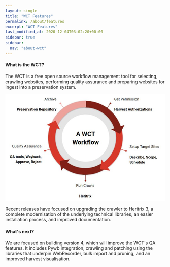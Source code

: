 ```yaml
---
layout: single
title: "WCT Features"
permalink: /about/features
excerpt: "WCT Features"
last_modified_at: 2020-12-04T03:02:20+00:00
sidebar: true
sidebar:
  nav: "about-wct"
---
```


#### What is the WCT?  
The WCT is a free open source workflow management tool for selecting, crawling websites, performing quality assurance and preparing websites for ingest into a preservation system.

![WCT Workflow](/assets/images/WCTworkflow.JPG)

Recent releases have focused on upgrading the crawler to Heritrix 3, a complete modernisation of the underlying technical libraries, an easier installation process, and improved documentation.

#### What's next?  
We are focused on building version 4, which will improve the WCT's QA features.  It includes Pywb integration, crawling and patching using the libraries that underpin WebRecorder, bulk import and pruning, and an improved harvest visualisation.  